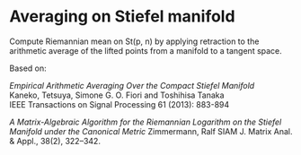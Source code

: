 # Averaging on Stiefel manifold

Compute Riemannian mean on St(p, n) by applying retraction to the arithmetic average of the lifted points from a manifold to a tangent space.

Based on:  

_Empirical Arithmetic Averaging Over the Compact Stiefel Manifold_  
Kaneko, Tetsuya, Simone G. O. Fiori and Toshihisa Tanaka  
IEEE Transactions on Signal Processing 61 (2013): 883-894

_A Matrix-Algebraic Algorithm for the Riemannian Logarithm
on the Stiefel Manifold under the Canonical Metric_
Zimmermann, Ralf
SIAM J. Matrix Anal. & Appl., 38(2), 322–342.
